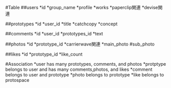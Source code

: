 #Table
  ##users
    *id
    *group_name
    *profile
    *works
    *paperclip関連
    *devise関連

  ##prototypes
    *id
    *user_id
    *title
    *catchcopy
    *concept

  ##comments
    *id
    *user_id
    *prototypes_id
    *text

  ##photos
    *id
    *prototype_id
    *carrierwave関連
    *main_photo
    #sub_photo


  ##likes
    *id
    *prototype_id
    *like_count

#Association
  *user has many prototypes, comments, and photos
  *protptype belongs to user and has many comments,photos, and likes
  *comment belongs to user and prototype
  *photo belongs to prototype
  *like belongs to protospace

